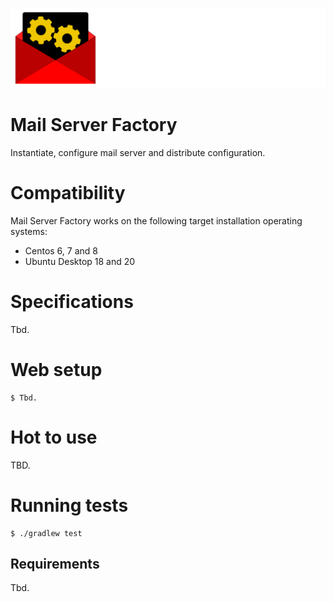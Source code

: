 ![](Logo.png)

# Mail Server Factory

Instantiate, configure mail server and distribute configuration.

# Compatibility

Mail Server Factory works on the following target installation operating systems:

- Centos 6, 7 and 8
- Ubuntu Desktop 18 and 20 

# Specifications

Tbd.

# Web setup

```
$ Tbd.
```

# Hot to use

TBD.

# Running tests

```
$ ./gradlew test
```

## Requirements

Tbd.